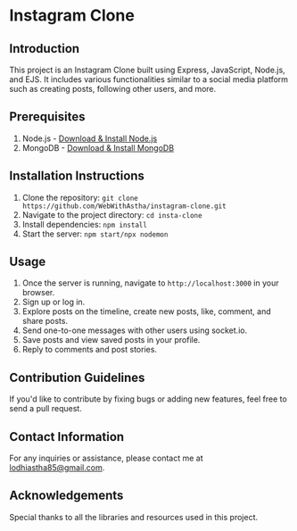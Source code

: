 # Instagram Clone

## Introduction
This project is an Instagram Clone built using Express, JavaScript, Node.js, and EJS. It includes various functionalities similar to a social media platform such as creating posts, following other users, and more.

## Prerequisites
1. Node.js - [Download & Install Node.js](https://nodejs.org/en/download/)
2. MongoDB - [Download & Install MongoDB](https://www.mongodb.com/try/download/community)

## Installation Instructions
1. Clone the repository: `git clone https://github.com/WebWithAstha/instagram-clone.git`
2. Navigate to the project directory: `cd insta-clone`
3. Install dependencies: `npm install`
4. Start the server: `npm start/npx nodemon`

## Usage
1. Once the server is running, navigate to `http://localhost:3000` in your browser.
2. Sign up or log in.
3. Explore posts on the timeline, create new posts, like, comment, and share posts.
4. Send one-to-one messages with other users using socket.io.
5. Save posts and view saved posts in your profile.
6. Reply to comments and post stories.

## Contribution Guidelines
If you'd like to contribute by fixing bugs or adding new features, feel free to send a pull request.

## Contact Information
For any inquiries or assistance, please contact me at lodhiastha85@gmail.com.

## Acknowledgements
Special thanks to all the libraries and resources used in this project.
